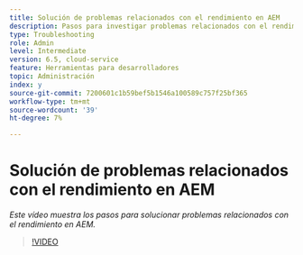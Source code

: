 ```yaml
---
title: Solución de problemas relacionados con el rendimiento en AEM
description: Pasos para investigar problemas relacionados con el rendimiento
type: Troubleshooting
role: Admin
level: Intermediate
version: 6.5, cloud-service
feature: Herramientas para desarrolladores
topic: Administración
index: y
source-git-commit: 7200601c1b59bef5b1546a100589c757f25bf365
workflow-type: tm+mt
source-wordcount: '39'
ht-degree: 7%

---
```



# Solución de problemas relacionados con el rendimiento en AEM

*Este vídeo muestra los pasos para solucionar problemas relacionados con el rendimiento en AEM.*

>[!VIDEO](https://video.tv.adobe.com/v/335472?quality=9&learn=on)